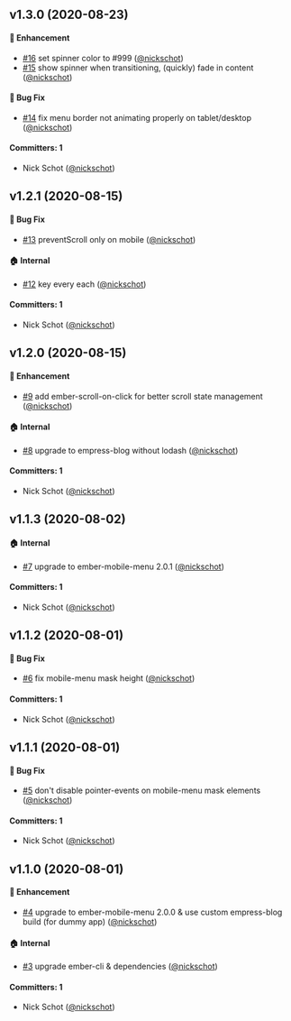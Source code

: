 
## v1.3.0 (2020-08-23)

#### :rocket: Enhancement
* [#16](https://github.com/nickschot/empress-blog-hummingbird-template/pull/16) set spinner color to #999 ([@nickschot](https://github.com/nickschot))
* [#15](https://github.com/nickschot/empress-blog-hummingbird-template/pull/15) show spinner when transitioning, (quickly) fade in content ([@nickschot](https://github.com/nickschot))

#### :bug: Bug Fix
* [#14](https://github.com/nickschot/empress-blog-hummingbird-template/pull/14) fix menu border not animating properly on tablet/desktop ([@nickschot](https://github.com/nickschot))

#### Committers: 1
- Nick Schot ([@nickschot](https://github.com/nickschot))


## v1.2.1 (2020-08-15)

#### :bug: Bug Fix
* [#13](https://github.com/nickschot/empress-blog-hummingbird-template/pull/13) preventScroll only on mobile ([@nickschot](https://github.com/nickschot))

#### :house: Internal
* [#12](https://github.com/nickschot/empress-blog-hummingbird-template/pull/12) key every each ([@nickschot](https://github.com/nickschot))

#### Committers: 1
- Nick Schot ([@nickschot](https://github.com/nickschot))


## v1.2.0 (2020-08-15)

#### :rocket: Enhancement
* [#9](https://github.com/nickschot/empress-blog-hummingbird-template/pull/9) add ember-scroll-on-click for better scroll state management ([@nickschot](https://github.com/nickschot))

#### :house: Internal
* [#8](https://github.com/nickschot/empress-blog-hummingbird-template/pull/8) upgrade to empress-blog without lodash ([@nickschot](https://github.com/nickschot))

#### Committers: 1
- Nick Schot ([@nickschot](https://github.com/nickschot))


## v1.1.3 (2020-08-02)

#### :house: Internal
* [#7](https://github.com/nickschot/empress-blog-hummingbird-template/pull/7) upgrade to ember-mobile-menu 2.0.1 ([@nickschot](https://github.com/nickschot))

#### Committers: 1
- Nick Schot ([@nickschot](https://github.com/nickschot))


## v1.1.2 (2020-08-01)

#### :bug: Bug Fix
* [#6](https://github.com/nickschot/empress-blog-hummingbird-template/pull/6) fix mobile-menu mask height ([@nickschot](https://github.com/nickschot))

#### Committers: 1
- Nick Schot ([@nickschot](https://github.com/nickschot))


## v1.1.1 (2020-08-01)

#### :bug: Bug Fix
* [#5](https://github.com/nickschot/empress-blog-hummingbird-template/pull/5) don't disable pointer-events on mobile-menu mask elements ([@nickschot](https://github.com/nickschot))

#### Committers: 1
- Nick Schot ([@nickschot](https://github.com/nickschot))


## v1.1.0 (2020-08-01)

#### :rocket: Enhancement
* [#4](https://github.com/nickschot/empress-blog-hummingbird-template/pull/4) upgrade to ember-mobile-menu 2.0.0 & use custom empress-blog build (for dummy app) ([@nickschot](https://github.com/nickschot))

#### :house: Internal
* [#3](https://github.com/nickschot/empress-blog-hummingbird-template/pull/3) upgrade ember-cli & dependencies ([@nickschot](https://github.com/nickschot))

#### Committers: 1
- Nick Schot ([@nickschot](https://github.com/nickschot))
